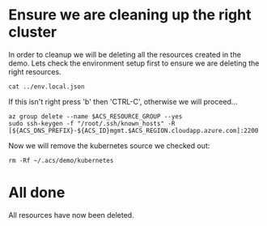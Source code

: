 # Ensure we are cleaning up the right cluster

In order to cleanup we will be deleting all the resources created in
the demo. Lets check the environment setup first to ensure we are
deleting the right resources.

```
cat ../env.local.json
```

If this isn't right press 'b' then 'CTRL-C', otherwise we will proceed...

```
az group delete --name $ACS_RESOURCE_GROUP --yes
sudo ssh-keygen -f "/root/.ssh/known_hosts" -R [${ACS_DNS_PREFIX}-${ACS_ID}mgmt.$ACS_REGION.cloudapp.azure.com]:2200
```

Now we will remove the kubernetes source we checked out:

```
rm -Rf ~/.acs/demo/kubernetes
```

# All done

All resources have now been deleted.


